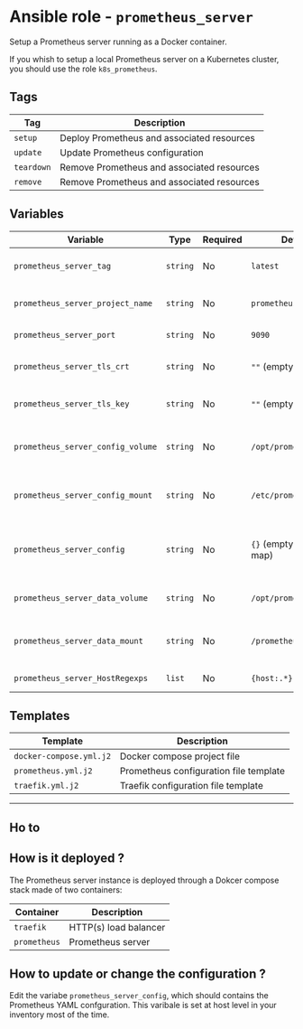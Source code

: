 # Ansible role - `prometheus_server`

Setup a Prometheus server running as a Docker container.

If you whish to setup a local Prometheus server on a Kubernetes cluster, you should use the role `k8s_prometheus`.

## Tags

| Tag        | Description                                |
|------------|--------------------------------------------|
| `setup`    | Deploy Prometheus and associated resources |
| `update`   | Update Prometheus configuration            |
| `teardown` | Remove Prometheus and associated resources |
| `remove`   | Remove Prometheus and associated resources |

## Variables

| Variable                          | Type     | Required | Default                | Description                                     |
|-----------------------------------|----------|----------|------------------------|-------------------------------------------------|
| `prometheus_server_tag`           | `string` | No       | `latest`               | Prometheus Docker image tag                     |
| `prometheus_server_project_name`  | `string` | No       | `prometheus-server`    | Docker compose project name                     |
| `prometheus_server_port`          | `string` | No       | `9090`                 | Prometheus server port                          |
| `prometheus_server_tls_crt`       | `string` | No       | `""` (empty string)    | Prometheus server SSL certificate               |
| `prometheus_server_tls_key`       | `string` | No       | `""` (empty string)    | Prometheus server SSL key                       |
| `prometheus_server_config_volume` | `string` | No       | `/opt/prometheus`      | Prometheus configuration file path on host      |
| `prometheus_server_config_mount`  | `string` | No       | `/etc/prometheus`      | Prometheus configuration file path in container |
| `prometheus_server_config`        | `string` | No       | `{}` (empty YAML map)  | Prometheus server configuration (YAML string)   |
| `prometheus_server_data_volume`   | `string` | No       | `/opt/prometheus/data` | Prometheus server data path on host             |
| `prometheus_server_data_mount`    | `string` | No       | `/prometheus`          | Prometheus server data path in container        |
| `prometheus_server_HostRegexps`   | `list`   | No       | `{host:.*}`            | Traefik routing rule                            |

## Templates

| Template                | Description                            |
|-------------------------|----------------------------------------|
| `docker-compose.yml.j2` | Docker compose project file            |
| `prometheus.yml.j2`     | Prometheus configuration file template |
| `traefik.yml.j2`        | Traefik configuration file template    |

---

## Ho to

## How is it deployed ?

The Prometheus server instance is deployed through a Dokcer compose stack made
of two containers:

| Container    | Description           |
|--------------|-----------------------|
| `traefik`    | HTTP(s) load balancer |
| `prometheus` | Prometheus server     |

## How to update or change the configuration ?

Edit the variabe `prometheus_server_config`, which should contains the
Prometheus YAML confguration. This varibale is set at host level in your
inventory most of the time.
